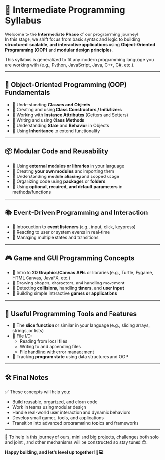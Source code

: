 # 🚀 Intermediate Programming Syllabus 

Welcome to the **Intermediate Phase** of our programming journey!  
In this stage, we shift focus from basic syntax and logic to building **structured, scalable, and interactive applications** using **Object-Oriented Programming (OOP)** and **modular design principles**.

This syllabus is generalized to fit any modern programming language you are working with (e.g., Python, JavaScript, Java, C++, C#, etc.).

---

## 🧱 Object-Oriented Programming (OOP) Fundamentals

- 🔹 Understanding **Classes and Objects**
- 🔹 Creating and using **Class Constructors / Initializers**
- 🔹 Working with **Instance Attributes** (Getters and Setters)
- 🔹 Writing and using **Class Methods**
- 🔹 Understanding **State** and **Behavior** in Objects
- 🔹 Using **Inheritance** to extend functionality

---

## 📦 Modular Code and Reusability

- 🔹 Using **external modules or libraries** in your language
- 🔹 Creating **your own modules** and importing them
- 🔹 Understanding **module aliasing** and scoped usage
- 🔹 Organizing code using **packages** or **folders**
- 🔹 Using **optional, required, and default parameters** in methods/functions

---

## 📚 Event-Driven Programming and Interaction

- 🔹 Introduction to **event listeners** (e.g., input, click, keypress)
- 🔹 Reacting to user or system events in real-time
- 🔹 Managing multiple states and transitions

---

## 🎮 Game and GUI Programming Concepts

- 🔹 Intro to **2D Graphics/Canvas APIs** or libraries (e.g., Turtle, Pygame, HTML Canvas, JavaFX, etc.)
- 🔹 Drawing shapes, characters, and handling movement
- 🔹 Detecting **collisions**, handling **timers**, and **user input**
- 🔹 Building simple interactive **games or applications**

---

## 🧮 Useful Programming Tools and Features

- 🔹 The **slice function** or similar in your language (e.g., slicing arrays, strings, or lists)
- 🔹 File I/O:
  - Reading from local files
  - Writing to and appending files
  - File handling with error management
- 🔹 Tracking **program state** using data structures and OOP

---

## 🛠 Final Notes

✅ These concepts will help you:  
- Build reusable, organized, and clean code  
- Work in teams using modular design  
- Handle real-world user interaction and dynamic behaviors  
- Develop small games, tools, and applications  
- Transition into advanced programming topics and frameworks

---

🎯 To help in this journey of ours, mini and big projects, challenges both solo and joint , and other mechanisms will be constructed so stay tuned 😊.

**Happy building, and let's level up together! 💪💻**
